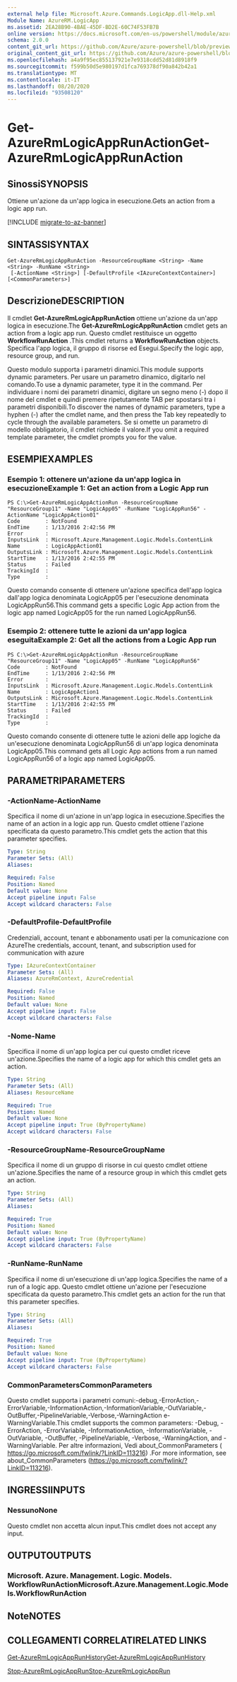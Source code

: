 ```yaml
---
external help file: Microsoft.Azure.Commands.LogicApp.dll-Help.xml
Module Name: AzureRM.LogicApp
ms.assetid: 2EA28B90-4BAE-45DF-BD2E-60C74F53FB7B
online version: https://docs.microsoft.com/en-us/powershell/module/azurerm.logicapp/get-azurermlogicapprunaction
schema: 2.0.0
content_git_url: https://github.com/Azure/azure-powershell/blob/preview/src/ResourceManager/LogicApp/Commands.LogicApp/help/Get-AzureRmLogicAppRunAction.md
original_content_git_url: https://github.com/Azure/azure-powershell/blob/preview/src/ResourceManager/LogicApp/Commands.LogicApp/help/Get-AzureRmLogicAppRunAction.md
ms.openlocfilehash: a4a9f95ec855137921e7e9318cdd52d81d8918f9
ms.sourcegitcommit: f599b50d5e980197d1fca769378df90a842b42a1
ms.translationtype: MT
ms.contentlocale: it-IT
ms.lasthandoff: 08/20/2020
ms.locfileid: "93508120"
---
```

# <span data-ttu-id="57ce5-101">Get-AzureRmLogicAppRunAction</span><span class="sxs-lookup"><span data-stu-id="57ce5-101">Get-AzureRmLogicAppRunAction</span></span>

## <span data-ttu-id="57ce5-102">Sinossi</span><span class="sxs-lookup"><span data-stu-id="57ce5-102">SYNOPSIS</span></span>
<span data-ttu-id="57ce5-103">Ottiene un'azione da un'app logica in esecuzione.</span><span class="sxs-lookup"><span data-stu-id="57ce5-103">Gets an action from a logic app run.</span></span>

[!INCLUDE [migrate-to-az-banner](../../includes/migrate-to-az-banner.md)]

## <span data-ttu-id="57ce5-104">SINTASSI</span><span class="sxs-lookup"><span data-stu-id="57ce5-104">SYNTAX</span></span>

```
Get-AzureRmLogicAppRunAction -ResourceGroupName <String> -Name <String> -RunName <String>
 [-ActionName <String>] [-DefaultProfile <IAzureContextContainer>] [<CommonParameters>]
```

## <span data-ttu-id="57ce5-105">Descrizione</span><span class="sxs-lookup"><span data-stu-id="57ce5-105">DESCRIPTION</span></span>
<span data-ttu-id="57ce5-106">Il cmdlet **Get-AzureRmLogicAppRunAction** ottiene un'azione da un'app logica in esecuzione.</span><span class="sxs-lookup"><span data-stu-id="57ce5-106">The **Get-AzureRmLogicAppRunAction** cmdlet gets an action from a logic app run.</span></span>
<span data-ttu-id="57ce5-107">Questo cmdlet restituisce un oggetto **WorkflowRunAction** .</span><span class="sxs-lookup"><span data-stu-id="57ce5-107">This cmdlet returns a **WorkflowRunAction** objects.</span></span>
<span data-ttu-id="57ce5-108">Specifica l'app logica, il gruppo di risorse ed Esegui.</span><span class="sxs-lookup"><span data-stu-id="57ce5-108">Specify the logic app, resource group, and run.</span></span>

<span data-ttu-id="57ce5-109">Questo modulo supporta i parametri dinamici.</span><span class="sxs-lookup"><span data-stu-id="57ce5-109">This module supports dynamic parameters.</span></span>
<span data-ttu-id="57ce5-110">Per usare un parametro dinamico, digitarlo nel comando.</span><span class="sxs-lookup"><span data-stu-id="57ce5-110">To use a dynamic parameter, type it in the command.</span></span>
<span data-ttu-id="57ce5-111">Per individuare i nomi dei parametri dinamici, digitare un segno meno (-) dopo il nome del cmdlet e quindi premere ripetutamente TAB per spostarsi tra i parametri disponibili.</span><span class="sxs-lookup"><span data-stu-id="57ce5-111">To discover the names of dynamic parameters, type a hyphen (-) after the cmdlet name, and then press the Tab key repeatedly to cycle through the available parameters.</span></span>
<span data-ttu-id="57ce5-112">Se si omette un parametro di modello obbligatorio, il cmdlet richiede il valore.</span><span class="sxs-lookup"><span data-stu-id="57ce5-112">If you omit a required template parameter, the cmdlet prompts you for the value.</span></span>

## <span data-ttu-id="57ce5-113">ESEMPI</span><span class="sxs-lookup"><span data-stu-id="57ce5-113">EXAMPLES</span></span>

### <span data-ttu-id="57ce5-114">Esempio 1: ottenere un'azione da un'app logica in esecuzione</span><span class="sxs-lookup"><span data-stu-id="57ce5-114">Example 1: Get an action from a Logic App run</span></span>
```
PS C:\>Get-AzureRmLogicAppActionRun -ResourceGroupName "ResourceGroup11" -Name "LogicApp05" -RunName "LogicAppRun56" -ActionName "LogicAppAction01"
Code        : NotFound
EndTime     : 1/13/2016 2:42:56 PM
Error       : 
InputsLink  : Microsoft.Azure.Management.Logic.Models.ContentLink
Name        : LogicAppAction01
OutputsLink : Microsoft.Azure.Management.Logic.Models.ContentLink
StartTime   : 1/13/2016 2:42:55 PM
Status      : Failed
TrackingId  : 
Type        :
```

<span data-ttu-id="57ce5-115">Questo comando consente di ottenere un'azione specifica dell'app logica dall'app logica denominata LogicApp05 per l'esecuzione denominata LogicAppRun56.</span><span class="sxs-lookup"><span data-stu-id="57ce5-115">This command gets a specific Logic App action from the logic app named LogicApp05 for the run named LogicAppRun56.</span></span>

### <span data-ttu-id="57ce5-116">Esempio 2: ottenere tutte le azioni da un'app logica eseguita</span><span class="sxs-lookup"><span data-stu-id="57ce5-116">Example 2: Get all the actions from a Logic App run</span></span>
```
PS C:\>Get-AzureRmLogicAppActionRun -ResourceGroupName "ResourceGroup11" -Name "LogicApp05" -RunName "LogicAppRun56"
Code        : NotFound
EndTime     : 1/13/2016 2:42:56 PM
Error       : 
InputsLink  : Microsoft.Azure.Management.Logic.Models.ContentLink
Name        : LogicAppAction1
OutputsLink : Microsoft.Azure.Management.Logic.Models.ContentLink
StartTime   : 1/13/2016 2:42:55 PM
Status      : Failed
TrackingId  : 
Type        :
```

<span data-ttu-id="57ce5-117">Questo comando consente di ottenere tutte le azioni delle app logiche da un'esecuzione denominata LogicAppRun56 di un'app logica denominata LogicApp05.</span><span class="sxs-lookup"><span data-stu-id="57ce5-117">This command gets all Logic App actions from a run named LogicAppRun56 of a logic app named LogicApp05.</span></span>

## <span data-ttu-id="57ce5-118">PARAMETRI</span><span class="sxs-lookup"><span data-stu-id="57ce5-118">PARAMETERS</span></span>

### <span data-ttu-id="57ce5-119">-ActionName</span><span class="sxs-lookup"><span data-stu-id="57ce5-119">-ActionName</span></span>
<span data-ttu-id="57ce5-120">Specifica il nome di un'azione in un'app logica in esecuzione.</span><span class="sxs-lookup"><span data-stu-id="57ce5-120">Specifies the name of an action in a logic app run.</span></span>
<span data-ttu-id="57ce5-121">Questo cmdlet ottiene l'azione specificata da questo parametro.</span><span class="sxs-lookup"><span data-stu-id="57ce5-121">This cmdlet gets the action that this parameter specifies.</span></span>

```yaml
Type: String
Parameter Sets: (All)
Aliases: 

Required: False
Position: Named
Default value: None
Accept pipeline input: False
Accept wildcard characters: False
```

### <span data-ttu-id="57ce5-122">-DefaultProfile</span><span class="sxs-lookup"><span data-stu-id="57ce5-122">-DefaultProfile</span></span>
<span data-ttu-id="57ce5-123">Credenziali, account, tenant e abbonamento usati per la comunicazione con Azure</span><span class="sxs-lookup"><span data-stu-id="57ce5-123">The credentials, account, tenant, and subscription used for communication with azure</span></span>

```yaml
Type: IAzureContextContainer
Parameter Sets: (All)
Aliases: AzureRmContext, AzureCredential

Required: False
Position: Named
Default value: None
Accept pipeline input: False
Accept wildcard characters: False
```

### <span data-ttu-id="57ce5-124">-Nome</span><span class="sxs-lookup"><span data-stu-id="57ce5-124">-Name</span></span>
<span data-ttu-id="57ce5-125">Specifica il nome di un'app logica per cui questo cmdlet riceve un'azione.</span><span class="sxs-lookup"><span data-stu-id="57ce5-125">Specifies the name of a logic app for which this cmdlet gets an action.</span></span>

```yaml
Type: String
Parameter Sets: (All)
Aliases: ResourceName

Required: True
Position: Named
Default value: None
Accept pipeline input: True (ByPropertyName)
Accept wildcard characters: False
```

### <span data-ttu-id="57ce5-126">-ResourceGroupName</span><span class="sxs-lookup"><span data-stu-id="57ce5-126">-ResourceGroupName</span></span>
<span data-ttu-id="57ce5-127">Specifica il nome di un gruppo di risorse in cui questo cmdlet ottiene un'azione.</span><span class="sxs-lookup"><span data-stu-id="57ce5-127">Specifies the name of a resource group in which this cmdlet gets an action.</span></span>

```yaml
Type: String
Parameter Sets: (All)
Aliases: 

Required: True
Position: Named
Default value: None
Accept pipeline input: True (ByPropertyName)
Accept wildcard characters: False
```

### <span data-ttu-id="57ce5-128">-RunName</span><span class="sxs-lookup"><span data-stu-id="57ce5-128">-RunName</span></span>
<span data-ttu-id="57ce5-129">Specifica il nome di un'esecuzione di un'app logica.</span><span class="sxs-lookup"><span data-stu-id="57ce5-129">Specifies the name of a run of a logic app.</span></span>
<span data-ttu-id="57ce5-130">Questo cmdlet ottiene un'azione per l'esecuzione specificata da questo parametro.</span><span class="sxs-lookup"><span data-stu-id="57ce5-130">This cmdlet gets an action for the run that this parameter specifies.</span></span>

```yaml
Type: String
Parameter Sets: (All)
Aliases: 

Required: True
Position: Named
Default value: None
Accept pipeline input: True (ByPropertyName)
Accept wildcard characters: False
```

### <span data-ttu-id="57ce5-131">CommonParameters</span><span class="sxs-lookup"><span data-stu-id="57ce5-131">CommonParameters</span></span>
<span data-ttu-id="57ce5-132">Questo cmdlet supporta i parametri comuni:-debug,-ErrorAction,-ErrorVariable,-InformationAction,-InformationVariable,-OutVariable,-OutBuffer,-PipelineVariable,-Verbose,-WarningAction e-WarningVariable.</span><span class="sxs-lookup"><span data-stu-id="57ce5-132">This cmdlet supports the common parameters: -Debug, -ErrorAction, -ErrorVariable, -InformationAction, -InformationVariable, -OutVariable, -OutBuffer, -PipelineVariable, -Verbose, -WarningAction, and -WarningVariable.</span></span> <span data-ttu-id="57ce5-133">Per altre informazioni, Vedi about_CommonParameters ( https://go.microsoft.com/fwlink/?LinkID=113216) .</span><span class="sxs-lookup"><span data-stu-id="57ce5-133">For more information, see about_CommonParameters (https://go.microsoft.com/fwlink/?LinkID=113216).</span></span>

## <span data-ttu-id="57ce5-134">INGRESSI</span><span class="sxs-lookup"><span data-stu-id="57ce5-134">INPUTS</span></span>

### <span data-ttu-id="57ce5-135">Nessuno</span><span class="sxs-lookup"><span data-stu-id="57ce5-135">None</span></span>
<span data-ttu-id="57ce5-136">Questo cmdlet non accetta alcun input.</span><span class="sxs-lookup"><span data-stu-id="57ce5-136">This cmdlet does not accept any input.</span></span>

## <span data-ttu-id="57ce5-137">OUTPUT</span><span class="sxs-lookup"><span data-stu-id="57ce5-137">OUTPUTS</span></span>

### <span data-ttu-id="57ce5-138">Microsoft. Azure. Management. Logic. Models. WorkflowRunAction</span><span class="sxs-lookup"><span data-stu-id="57ce5-138">Microsoft.Azure.Management.Logic.Models.WorkflowRunAction</span></span>

## <span data-ttu-id="57ce5-139">Note</span><span class="sxs-lookup"><span data-stu-id="57ce5-139">NOTES</span></span>

## <span data-ttu-id="57ce5-140">COLLEGAMENTI CORRELATI</span><span class="sxs-lookup"><span data-stu-id="57ce5-140">RELATED LINKS</span></span>

[<span data-ttu-id="57ce5-141">Get-AzureRmLogicAppRunHistory</span><span class="sxs-lookup"><span data-stu-id="57ce5-141">Get-AzureRmLogicAppRunHistory</span></span>](./Get-AzureRmLogicAppRunHistory.md)

[<span data-ttu-id="57ce5-142">Stop-AzureRmLogicAppRun</span><span class="sxs-lookup"><span data-stu-id="57ce5-142">Stop-AzureRmLogicAppRun</span></span>](./Stop-AzureRmLogicAppRun.md)


